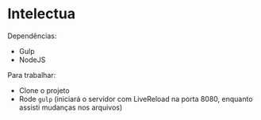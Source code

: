# Intelectua

Dependências:

- Gulp
- NodeJS

Para trabalhar:

- Clone o projeto
- Rode `gulp` (iniciará o servidor com LiveReload na porta 8080, enquanto assisti mudanças nos arquivos)
